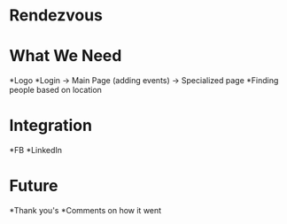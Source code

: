 # Rendezvous

# What We Need
*Logo
*Login -> Main Page (adding events) -> Specialized page
*Finding people based on location

# Integration
*FB
*LinkedIn

# Future
*Thank you's
*Comments on how it went 